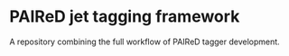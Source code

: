 # PAIReD jet tagging framework
A repository combining the full workflow of PAIReD tagger development.
